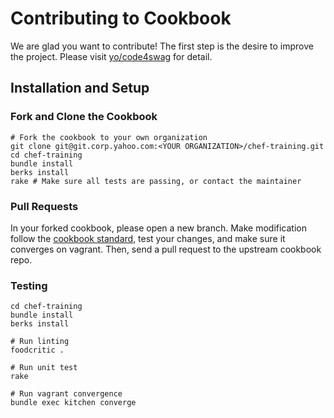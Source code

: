 # Contributing to Cookbook

We are glad you want to contribute! The first step is the desire to improve the
project. Please visit [yo/code4swag](http://yo/code4swag) for detail.

## Installation and Setup

### Fork and Clone the Cookbook

    # Fork the cookbook to your own organization
    git clone git@git.corp.yahoo.com:<YOUR ORGANIZATION>/chef-training.git
    cd chef-training
    bundle install
    berks install
    rake # Make sure all tests are passing, or contact the maintainer

### Pull Requests

In your forked cookbook, please open a new branch. Make modification follow the [cookbook standard](http://devel.corp.yahoo.com/chef/guide/platform-cookbook-standard.html), test your changes, and make sure it converges on vagrant. Then, send a pull request to the upstream cookbook repo.

### Testing

    cd chef-training
    bundle install
    berks install
    
    # Run linting
    foodcritic .
    
    # Run unit test
    rake

    # Run vagrant convergence
    bundle exec kitchen converge

